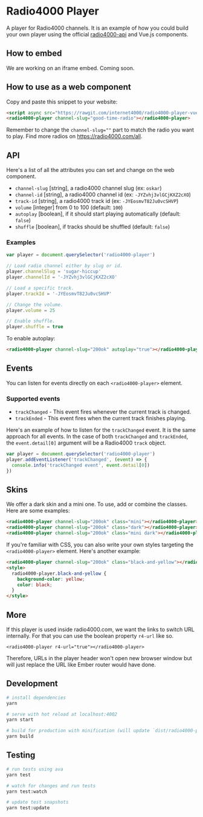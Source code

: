 # Radio4000 Player

A player for Radio4000 channels. It is an example of how you could build your own player using the official [radio4000-api](https://github.com/internet4000/radio4000-api) and Vue.js components.

## How to embed

We are working on an iframe embed. Coming soon.

## How to use as a web component

Copy and paste this snippet to your website:

```html
<script async src="https://rawgit.com/internet4000/radio4000-player-vue/master/dist/radio4000-player.min.js"></script>
<radio4000-player channel-slug="good-time-radio"></radio4000-player>
```

Remember to change the `channel-slug=""` part to match the radio you want to play. Find more radios on https://radio4000.com/all.

## API

Here's a list of all the attributes you can set and change on the web component.

- `channel-slug` [string], a radio4000 channel slug (ex: `oskar`)
- `channel-id` [string], a radio4000 channel id (ex: `-JYZvhj3vlGCjKXZ2cXO`)
- `track-id` [string], a radio4000 track id (ex: `-JYEosmvT82Ju0vcSHVP`)
- `volume` [integer] from 0 to 100 (default: `100`)
- `autoplay` [boolean], if it should start playing automatically (default: `false`)
- `shuffle` [boolean], if tracks should be shuffled (default: `false`)

### Examples

```js
var player = document.querySelector('radio4000-player')

// Load radio channel either by slug or id.
player.channelSlug = 'sugar-hiccup'
player.channelId = '-JYZvhj3vlGCjKXZ2cXO'

// Load a specific track.
player.trackId = '-JYEosmvT82Ju0vcSHVP'

// Change the volume.
player.volume = 25

// Enable shuffle.
player.shuffle = true
```

To enable autoplay:

```html
<radio4000-player channel-slug="200ok" autoplay="true"></radio4000-player>
```

## Events

You can listen for events directly on each `<radio4000-player>` element.

### Supported events

- `trackChanged` - This event fires whenever the current track is changed.
- `trackEnded` - This event fires when the current track finishes playing.

Here's an example of how to listen for the `trackChanged` event. It is the same approach for all events. In the case of both `trackChanged` and `trackEnded`, the `event.detail[0]` argument will be a Radio4000 `track` object.

```js
var player = document.querySelector('radio4000-player')
player.addEventListener('trackChanged', (event) => {
  console.info('trackChanged event', event.detail[0])
})
```

## Skins

We offer a dark skin and a mini one. To use, add or combine the classes. Here are some examples:

```html
<radio4000-player channel-slug="200ok" class="mini"></radio4000-player>
<radio4000-player channel-slug="200ok" class="dark"></radio4000-player>
<radio4000-player channel-slug="200ok" class="mini dark"></radio4000-player>
```

If you're familiar with CSS, you can also write your own styles targeting the `<radio4000-player>` element. Here's another example:

```html
<radio4000-player channel-slug="200ok" class="black-and-yellow"></radio4000-player>
<style>
  radio4000-player.black-and-yellow {
    background-color: yellow;
    color: black;
  }
</style>
```

## More

If this player is used inside radio4000.com, we want the links to switch URL internally.
For that you can use the boolean property `r4-url` like so.
```
<radio4000-player r4-url="true"></radio4000-player>
```
Therefore, URLs in the player header won't open new browser window but will just replace the URL like Ember router would have done.

## Development

``` bash
# install dependencies
yarn

# serve with hot reload at localhost:4002
yarn start

# build for production with minification (will update `dist/radio4000-player.min.js`)
yarn build
```

## Testing

```bash
# run tests using ava
yarn test

# watch for changes and run tests
yarn test:watch

# update test snapshots
yarn test:update
```

